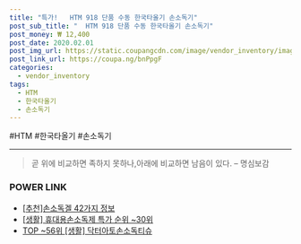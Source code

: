 ```yaml
--- 
title: "특가!   HTM 918 단품 수동 한국타올기 손소독기" 
post_sub_title: "  HTM 918 단품 수동 한국타올기 손소독기" 
post_money: ₩ 12,400 
post_date: 2020.02.01 
post_img_url: https://static.coupangcdn.com/image/vendor_inventory/images/2018/03/16/16/2/5992103e-1c47-4962-b8f7-95ffc1d957f2.jpg 
post_link_url: https://coupa.ng/bnPpgF 
categories: 
  - vendor_inventory 
tags: 
  - HTM 
  - 한국타올기 
  - 손소독기 
--- 
```

  #HTM #한국타올기 #손소독기 
<hr> 

> 곧 위에 비교하면 족하지 못하나,아래에 비교하면 남음이 있다. – 명심보감 


### POWER LINK

* <a href="https://blog.naver.com/fasyy4321/221787795173" target="_blank">[추천]손소독겔 42가지 정보</a>
* <a href="https://blog.naver.com/sakai111/221785141470" target="_blank"> [생활] 휴대용손소독제 특가 순위 ~30위</a>
* <a href="https://blog.naver.com/an0733/221786804541" target="_blank"> TOP ~56위 [생활] 닥터아토손소독티슈</a>
